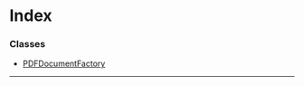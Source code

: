 

# Index

### Classes

* [PDFDocumentFactory](../classes/_pdf_document_pdfdocumentfactory_.pdfdocumentfactory.md)

---

